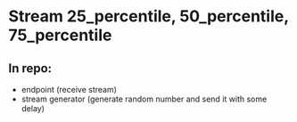 # Stream 25_percentile, 50_percentile, 75_percentile

## In repo:
- endpoint (receive stream)
- stream generator (generate random number and send it with some delay)
